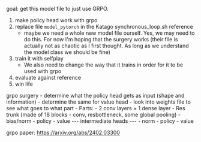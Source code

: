 goal: get this model file to just use GRPO.

1. make policy head work with grpo
2. replace file `model_pytorch` in the Katago synchronous_loop.sh reference
    - maybe we need a whole new model file ourself. Yes, we may need to do this. For now I'm hoping that the surgery works (their file is actually not as chaotic as I first thought. As long as we understand the model class we should be fine)
3. train it with selfplay
    - We also need to change the way that it trains in order for it to be used with grpo
4. evaluate against reference
5. win life


grpo surgery 
    - determine what the policy head gets as input (shape and information)
    - determine the same for value head
    - look into weights file to see what goes to what part 
        - Parts:
            - 2 conv layers + 1 dense layer
            - Res trunk (made of 18 blocks - conv, resbottleneck, some global pooling)
            - bias/norm
            - policy
            - value
            --- intermediate heads ---
            - norm 
            - policy
            - value

grpo paper: https://arxiv.org/abs/2402.03300